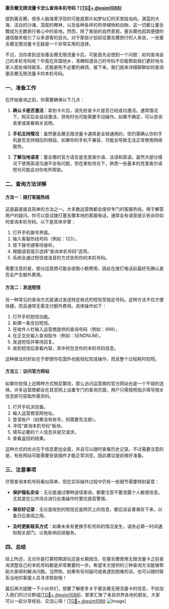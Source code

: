 **塞舌爾无限流量卡怎么查询本机号码？[[TG💪+ @esim1088](https://t.me/s/esim1088)]**

提到塞舌爾，很多人脑海里浮现的可能是那片如梦似幻的天堂般岛屿。湛蓝的大海、洁白的沙滩、茂密的椰林，以及各种各样的热带植物和动物，这一切都让塞舌爾成为无数旅行者心中的圣地。然而，除了美丽的自然景观，塞舌爾也因其便捷的通信服务吸引了众多游客的目光。对于那些计划前往塞舌爾旅行的人来说，一张塞舌爾无限流量卡无疑是一个非常实用的选择。

不过，当你拿到这张塞舌爾无限流量卡后，可能首先会想到一个问题：如何查询自己的本机号码呢？毕竟在异国他乡，准确知道自己的号码不仅能帮助我们更好地与家人朋友保持联系，还能避免不必要的麻烦。接下来，我们就来详细聊聊如何查询塞舌爾无限流量卡的本机号码。

### 一、准备工作

在开始查询之前，你需要确保以下几点：

1. **确认卡是否激活**：拿到卡片后，请先检查卡片是否已经成功激活。通常情况下，购买后会自动激活，但有时也可能需要手动操作。如果不确定，可以咨询卖家或查看相关说明。
   
2. **手机支持情况**：虽然塞舌爾无限流量卡通常是全球通用的，但仍需确认你的手机是否支持相应的频段。如果你的手机不兼容，可能会导致无法正常使用网络服务。

3. **了解当地语言**：塞舌爾的官方语言是克里奥尔语、法语和英语。虽然大部分情况下使用英语沟通不会有问题，但在某些场合下，熟悉一些基本的克里奥尔语短句可能会对你有所帮助。

### 二、查询方法详解

#### 方法一：拨打客服热线

这是最直接且简单的方法之一。大多数运营商都会提供专门的客服热线，用于解答用户的疑问。你可以尝试拨打塞舌爾本地的客服电话，通常会有语音提示告诉你如何查询本机号码。以下是具体步骤：

1. 打开手机拨号界面。
2. 输入客服热线号码（例如：123）。
3. 按下拨号键等待接听。
4. 根据语音提示选择“查询本机号码”选项。
5. 系统会通过短信或语音的方式告知你的本机号码。

需要注意的是，部分运营商可能会收取小额费用，因此在拨打电话前最好先确认是否会产生额外费用。

#### 方法二：发送短信

另一种常见的查询方式是通过发送特定格式的短信至指定号码。这种方法不仅方便快捷，而且通常无需支付额外费用。具体操作如下：

1. 打开手机短信功能。
2. 新建一条空白短信。
3. 在收件人栏输入运营商提供的查询号码（例如：999）。
4. 在正文处输入查询指令（例如：SENDNUM）。
5. 发送短信并等待回复。
6. 收到短信后查看内容，其中将包含你的本机号码信息。

这种做法的好处在于即使你在国外也能轻松完成操作，而且整个过程耗时较短。

#### 方法三：访问官方网站

如果你觉得上述两种方式稍显繁琐，那么访问运营商的官方网站也是一个不错的选择。许多运营商都会在其官网上设置专门的查询页面，用户只需按照指示填写相关信息即可获取所需资料。

1. 打开手机浏览器。
2. 输入运营商官网地址。
3. 登录账户（如果没有账号，则需要先注册）。
4. 寻找“查询本机号码”板块。
5. 填写必要的个人信息并提交请求。
6. 查看返回的结果。

这种方式的优点在于信息更加全面，并且可以随时查看历史记录。不过需要注意的是，有些网站可能需要安装插件才能正常浏览，因此建议提前做好准备。

### 三、注意事项

尽管查询本机号码看似简单，但在实际操作过程中仍有一些细节需要特别留意：

- **保护隐私安全**：无论是通过哪种途径查询，都要注意不要泄露个人敏感信息。尤其是在公共场合进行此类操作时更应提高警惕。
  
- **保存好记录**：无论是收到的短信还是网页上的信息，都应该妥善保存下来，以备日后查阅之用。

- **及时更新联系方式**：如果未来有更换手机号码的情况发生，请务必第一时间通知相关部门，以免影响后续服务。

### 四、总结

综上所述，无论你是打算短期游玩还是长期居住，在塞舌爾使用无限流量卡之前查询清楚自己的本机号码都是非常重要的一步。希望本文提供的三种查询方法能够帮助大家顺利解决问题。当然啦，如果有任何疑问或者遇到困难的话，也可以随时联系当地的客服人员寻求帮助哦！

最后再次提醒一下小伙伴们，想要了解更多关于塞舌爾无限流量卡的信息，不妨加入我们的讨论群组[[TG💪+ @esim1088](https://t.me/s/esim1088)]，那里汇聚了来自世界各地的朋友，大家可以一起分享经验、交流心得！[[TG💪+ @esim1088](https://t.me/s/esim1088) ![Image](https://i.postimg.cc/4NQfJmqS/Snipaste-2025-05-13-00-14-12.png)]
